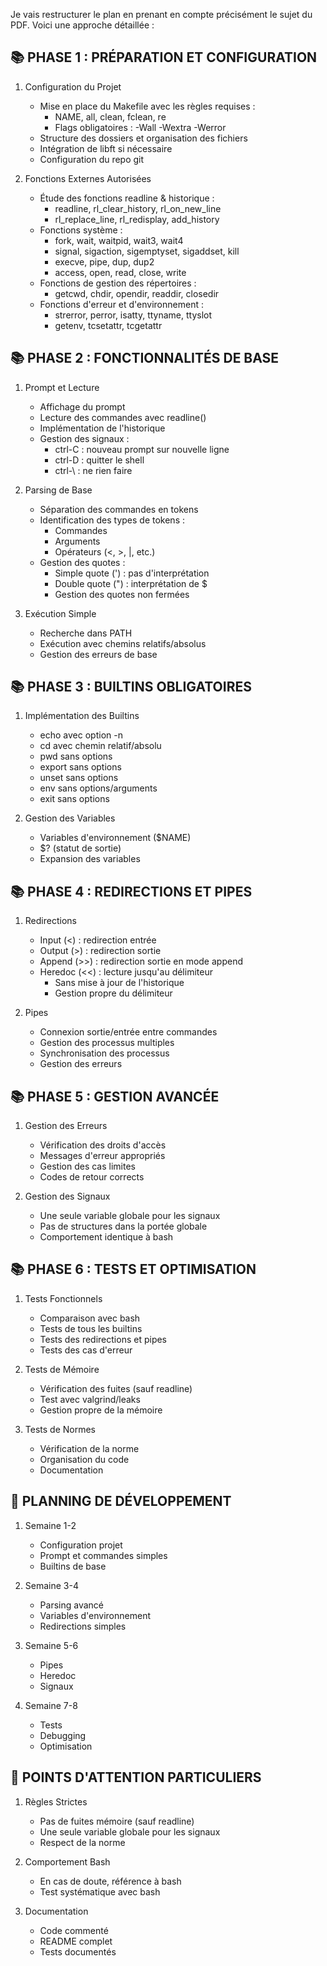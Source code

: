 Je vais restructurer le plan en prenant en compte précisément le sujet du PDF. Voici une approche détaillée :

📚 PHASE 1 : PRÉPARATION ET CONFIGURATION
----------------------------------------

1. Configuration du Projet
   - Mise en place du Makefile avec les règles requises :
     * NAME, all, clean, fclean, re
     * Flags obligatoires : -Wall -Wextra -Werror
   - Structure des dossiers et organisation des fichiers
   - Intégration de libft si nécessaire
   - Configuration du repo git

2. Fonctions Externes Autorisées
   - Étude des fonctions readline & historique :
     * readline, rl_clear_history, rl_on_new_line
     * rl_replace_line, rl_redisplay, add_history
   - Fonctions système :
     * fork, wait, waitpid, wait3, wait4
     * signal, sigaction, sigemptyset, sigaddset, kill
     * execve, pipe, dup, dup2
     * access, open, read, close, write
   - Fonctions de gestion des répertoires :
     * getcwd, chdir, opendir, readdir, closedir
   - Fonctions d'erreur et d'environnement :
     * strerror, perror, isatty, ttyname, ttyslot
     * getenv, tcsetattr, tcgetattr

📚 PHASE 2 : FONCTIONNALITÉS DE BASE
-----------------------------------

1. Prompt et Lecture
   - Affichage du prompt
   - Lecture des commandes avec readline()
   - Implémentation de l'historique
   - Gestion des signaux :
     * ctrl-C : nouveau prompt sur nouvelle ligne
     * ctrl-D : quitter le shell
     * ctrl-\ : ne rien faire

2. Parsing de Base
   - Séparation des commandes en tokens
   - Identification des types de tokens :
     * Commandes
     * Arguments
     * Opérateurs (<, >, |, etc.)
   - Gestion des quotes :
     * Simple quote (') : pas d'interprétation
     * Double quote (") : interprétation de $
     * Gestion des quotes non fermées

3. Exécution Simple
   - Recherche dans PATH
   - Exécution avec chemins relatifs/absolus
   - Gestion des erreurs de base

📚 PHASE 3 : BUILTINS OBLIGATOIRES
---------------------------------

1. Implémentation des Builtins
   - echo avec option -n
   - cd avec chemin relatif/absolu
   - pwd sans options
   - export sans options
   - unset sans options
   - env sans options/arguments
   - exit sans options

2. Gestion des Variables
   - Variables d'environnement ($NAME)
   - $? (statut de sortie)
   - Expansion des variables

📚 PHASE 4 : REDIRECTIONS ET PIPES
---------------------------------

1. Redirections
   - Input (<) : redirection entrée
   - Output (>) : redirection sortie
   - Append (>>) : redirection sortie en mode append
   - Heredoc (<<) : lecture jusqu'au délimiteur
     * Sans mise à jour de l'historique
     * Gestion propre du délimiteur

2. Pipes
   - Connexion sortie/entrée entre commandes
   - Gestion des processus multiples
   - Synchronisation des processus
   - Gestion des erreurs

📚 PHASE 5 : GESTION AVANCÉE
---------------------------

1. Gestion des Erreurs
   - Vérification des droits d'accès
   - Messages d'erreur appropriés
   - Gestion des cas limites
   - Codes de retour corrects

2. Gestion des Signaux
   - Une seule variable globale pour les signaux
   - Pas de structures dans la portée globale
   - Comportement identique à bash

📚 PHASE 6 : TESTS ET OPTIMISATION
--------------------------------

1. Tests Fonctionnels
   - Comparaison avec bash
   - Tests de tous les builtins
   - Tests des redirections et pipes
   - Tests des cas d'erreur

2. Tests de Mémoire
   - Vérification des fuites (sauf readline)
   - Test avec valgrind/leaks
   - Gestion propre de la mémoire

3. Tests de Normes
   - Vérification de la norme
   - Organisation du code
   - Documentation

🔄 PLANNING DE DÉVELOPPEMENT
--------------------------

1. Semaine 1-2
   - Configuration projet
   - Prompt et commandes simples
   - Builtins de base

2. Semaine 3-4
   - Parsing avancé
   - Variables d'environnement
   - Redirections simples

3. Semaine 5-6
   - Pipes
   - Heredoc
   - Signaux

4. Semaine 7-8
   - Tests
   - Debugging
   - Optimisation

📝 POINTS D'ATTENTION PARTICULIERS
--------------------------------

1. Règles Strictes
   - Pas de fuites mémoire (sauf readline)
   - Une seule variable globale pour les signaux
   - Respect de la norme

2. Comportement Bash
   - En cas de doute, référence à bash
   - Test systématique avec bash

3. Documentation
   - Code commenté
   - README complet
   - Tests documentés
